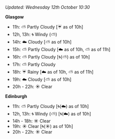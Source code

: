 *Updated: Wednesday 12th October 10:30*

**Glasgow**

* 11h: :partly_sunny: Partly Cloudy [:umbrella: as of 10h]
* 12h, 13h: :cyclone: Windy (:partly_sunny:)
* 14h: :cloud: Cloudy [:partly_sunny: as of 10h]
* 15h: :partly_sunny: Partly Cloudy [:cloud: as of 10h, :partly_sunny: as of 11h]
* 16h: :partly_sunny: Partly Cloudy [:cyclone:(:partly_sunny:) as of 10h]
* 17h: :partly_sunny: Partly Cloudy
* 18h: :umbrella: Rainy [:cloud: as of 10h, :partly_sunny: as of 11h]
* 19h: :cloud: Cloudy [:partly_sunny: as of 10h]
* 20h - 22h: :sunny: Clear

**Edinburgh**

* 11h: :partly_sunny: Partly Cloudy [:cyclone:(:cloud:) as of 10h]
* 12h, 13h: :cyclone: Windy (:partly_sunny:) [:cyclone:(:cloud:) as of 10h]
* 14h - 18h: :sunny: Clear
* 19h: :sunny: Clear [:cyclone:(:sunny:) as of 10h]
* 20h - 22h: :sunny: Clear
